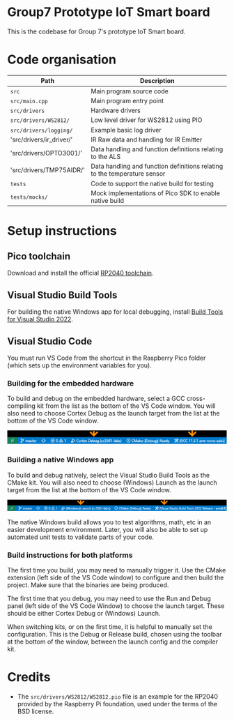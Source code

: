 # Group7 Prototype IoT Smart board

This is the codebase for Group 7's prototype IoT Smart board. 

# Code organisation 

| Path                       | Description                                             |
| -------------------------- | ------------------------------------------------------- |
| `src`                      | Main program source code                                |
| `src/main.cpp`             | Main program entry point                                |
| `src/drivers`              | Hardware drivers                                        |
| `src/drivers/WS2812/`      | Low level driver for WS2812 using PIO                   |
| `src/drivers/logging/`     | Example basic log driver                                |
| 'src/drivers/ir_driver/'   | IR Raw data and handling for IR Emitter                 |
| 'src/drivers/OPTO3001/'    | Data handling and function definitions relating to the ALS |
| 'src/drivers/TMP75AIDR/'   | Data handling and function definitions relating to the temperature sensor |
| `tests`                    | Code to support the native build for testing            |
| `tests/mocks/`             | Mock implementations of Pico SDK to enable native build |


# Setup instructions

## Pico toolchain
Download and install the official [RP2040 toolchain](https://github.com/raspberrypi/pico-setup-windows).

## Visual Studio Build Tools
For building the native Windows app for local debugging, install [Build Tools for Visual Studio 2022](https://visualstudio.microsoft.com/downloads/#build-tools-for-visual-studio-2022).

## Visual Studio Code 
You must run VS Code from the shortcut in the Raspberry Pico folder (which sets up the environment variables for you).

### Building for the embedded hardware

To build and debug on the embedded hardware, select a GCC cross-compiling kit from the list as the bottom of the VS Code window. You will also need to choose Cortex Debug as the launch target from the list at the bottom of the VS Code window.

![](docs/embedded_build.png)

### Building a native Windows app

To build and debug natively, select the Visual Studio Build Tools as the CMake kit. You will also need to choose (Windows) Launch as the launch target from the list at the bottom of the VS Code window.

![](docs/native_build.png)

The native Windows build allows you to test algorithms, math, etc in an easier development environment. Later, you will also be able to set up automated unit tests to validate parts of your code.

### Build instructions for both platforms 

The first time you build, you may need to manually trigger it. Use the CMake extension (left side of the VS Code window) to configure and then build the project. Make sure that the binaries are being produced.

The first time that you debug, you may need to use the Run and Debug panel (left side of the VS Code Window) to choose the launch target. These should be either Cortex Debug or (Windows) Launch. 

When switching kits, or on the first time, it is helpful to manually set the configuration. This is the Debug or Release build, chosen using the toolbar at the bottom of the window, between the launch config and the compiler kit.


# Credits
 * The `src/drivers/WS2812/WS2812.pio` file is an example for the RP2040 provided by the Raspberry Pi foundation, used under the terms of the BSD license. 

